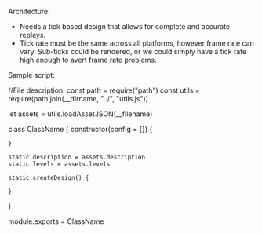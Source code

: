 Architecture:
- Needs a tick based design that allows for complete and accurate replays.
- Tick rate must be the same across all platforms, however frame rate can vary. Sub-ticks could be rendered, or we could simply have a tick rate high enough to avert frame rate problems.


Sample script:


//File description.
const path = require("path")
const utils = require(path.join(__dirname, "../", "utils.js"))

let assets = utils.loadAssetJSON(__filename)

class ClassName {
	constructor(config = {}) {

	}

	static description = assets.description
	static levels = assets.levels

	static createDesign() {

	}
}

module.exports = ClassName
